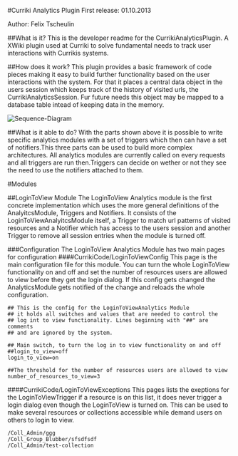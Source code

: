 #Curriki Analytics Plugin
First release: 01.10.2013

Author: Felix Tscheulin

##What is it?
This is the developer readme for the CurrikiAnalyticsPlugin. A XWiki plugin used at Curriki to solve fundamental
needs to track user interactions with Currikis systems.

##How does it work?
This plugin provides a basic framework of code pieces making it easy to build further functionality based
on the user interactions with the system. For that it places a central data object in the users session which keeps
track of the history of visited urls, the CurrikiAnalyticsSession. Fur future needs this object may be mapped to a
database table intead of keeping data in the memory.

![Sequence-Diagram](http://www.websequencediagrams.com/cgi-bin/cdraw?lz=dGl0bGUgQ3VycmlraUFuYWx0aWNzUGx1Z2luCgpWaXNpdG9yLT4AGQc6AAwFIHBhZ2UKACwHABMJQW5hbHkAMwo6bG9nUGFnZVZpZXcoKQAmCAAWDwArElNlc3Npb246YWRkQ3VycmVudFVybFRvVXJsU3RvcmUALxsAdwlNb2R1bGVzOmNyYXcALQsAEBAAYhpnZXQAgQAHKCksZ2V0Q29va2llcygpLi4uADQTVHJpZ2dlcjp0AAIGKCkKAAsHABEKbWF0Y2gADQxOb3RpZmllcjphZGQABgZjYXRpb25zKCkscmVtb3ZlAAcPCgAqCC0-AIMOBzphZGQgcwCCKQYgZmxhZ3Mgb3IgYwCBJgYK&s=default "Sequence-Diagram")

<!--
title CurrikiAnalticsPlugin

Visitor->Curriki:Visit page
Curriki->CurrikiAnalyticsPlugin:logPageView()
CurrikiAnalyticsPlugin->CurrikiAnalyticsSession:addCurrentUrlToUrlStore()
CurrikiAnalyticsPlugin->AnalyticsModules:crawUrlStore()
AnalyticsModules->CurrikiAnalyticsSession:getSession(),getCookies()...
AnalyticsModules->Trigger:trigger()
Trigger->Trigger:match()
Trigger->Notifier:addNotifications(),removeNotifications()
Notifier->Visitor:add session flags or cookies
-->

##What is it able to do?
With the parts shown above it is possible to write specific analytics modules with a set of triggers which then can
have a set of notifiers.This three parts can be used to build more complex architectures. All analytics modules are
currently called on every requests and all triggers are run then.Triggers can decide on wether or not they see the need
to use the notifiers attached to them.

#Modules

##LoginToView Module
The LoginToView Analytics module is the first concrete implementation which uses the more general definitions of the
AnalyitcsModule, Triggers and Notifiers. It consists of the LoginToViewAnalyitcsModule itself, a Trigger to match url
patterns of visited resources and a Notifier which has access to the users session and another Trigger to remove all
session entries when the module is turned off.

###Configuration
The LoginToView Analytics Module has two main pages for configuration
####CurrikiCode/LoginToViewConfig
This page is the main configuration file for this module. You can turn the whole LoginToView functionality on and off
and set the number of resources users are allowed to view before they get the login dialog. If this config gets changed
the AnalyticsModule gets notified of the change and reloads the whole configuration.

    ## This is the config for the LoginToViewAnalytics Module
    ## it holds all switches and values that are needed to control the
    ## log int to view functionality. Lines beginning with "##" are comments
    ## and are ignored by the system.

    ## Main switch, to turn the log in to view functionality on and off
    ##login_to_view=off
    login_to_view=on

    ##The threshold for the number of resources users are allowed to view
    number_of_resources_to_view=3


####CurrikiCode/LoginToViewExceptions
This pages lists the exeptions for the LoginToViewTrigger if a resource is on this list, it does never
trigger a login dialog even though the LoginToView is turned on. This can be used to make several
resources or collections accessible while demand users on others to login to view.

    /Coll_Admin/ggg
    /Coll_Group_Blubber/sfsdfsdf
    /Coll_Admin/test-collection


